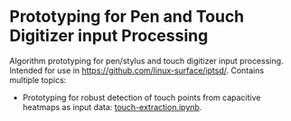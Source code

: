 # Prototyping for Pen and Touch Digitizer input Processing

Algorithm prototyping for pen/stylus and touch digitizer input processing.
Intended for use in https://github.com/linux-surface/iptsd/.
Contains multiple topics:

- Prototyping for robust detection of touch points from capacitive heatmaps as input data: [touch-extraction.ipynb](https://nbviewer.jupyter.org/github/qzed/digitizer-prototype/blob/master/touch-extraction.ipynb).
